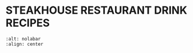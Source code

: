 # STEAKHOUSE RESTAURANT DRINK RECIPES

```{image} ../../images/chophouse-nola-bar-300x229.jpg
:alt: nolabar
:align: center
```
